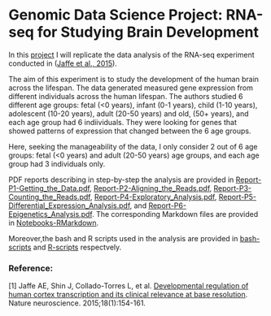 # Genomic Data Science Project: RNA-seq for Studying Brain Development 
  
In this [project](https://www.coursera.org/learn/genomic-data-science-project) I will replicate the data analysis of the RNA-seq experiment conducted in ([Jaffe et al., 2015](https://www.ncbi.nlm.nih.gov/pmc/articles/PMC4281298/)).
   
The aim of this experiment is to study the development of the human brain across the lifespan. The data generated measured gene expression from different individuals across the human lifespan. The authors studied 6 different age groups: fetal (<0 years), infant (0-1 years), child (1-10 years), adolescent (10-20 years), adult (20-50 years) and old, (50+ years), and each age group had 6 indiividuals. They were looking for genes that showed patterns of expression that changed between the 6 age groups.
  
Here, seeking the manageability of the data, I only consider 2 out of 6 age groups: fetal (<0 years) and adult (20-50 years) age groups, and each age group had 3 individuals only.
  
PDF reports describing in step-by-step the analysis are provided in [Report-P1-Getting_the_Data.pdf](Report-P1-Getting_the_Data.pdf), 
[Report-P2-Aligning_the_Reads.pdf](Report-P2-Aligning_the_Reads.pdf), 
[Report-P3-Counting_the_Reads.pdf](Report-P3-Counting_the_Reads.pdf), 
[Report-P4-Exploratory_Analysis.pdf](Report-P4-Exploratory_Analysis.pdf), 
[Report-P5-Differential_Expression_Analysis.pdf](Report-P5-Differential_Expression_Analysis.pdf), 
and [Report-P6-Epigenetics_Analysis.pdf](Report-P6-Epigenetics_Analysis.pdf).
The corresponding Markdown files are provided in [Notebooks-RMarkdown](Notebooks-RMarkdown).  

Moreover,the bash and R scripts used in the analysis are provided in [bash-scripts](bash-scripts) and [R-scripts](R-scripts) respectvely.
  
### Reference:   

[1] Jaffe AE, Shin J, Collado-Torres L, et al. [Developmental regulation of human cortex transcription and its clinical relevance at base resolution](https://www.ncbi.nlm.nih.gov/pmc/articles/PMC4281298/). Nature neuroscience. 2015;18(1):154-161.
